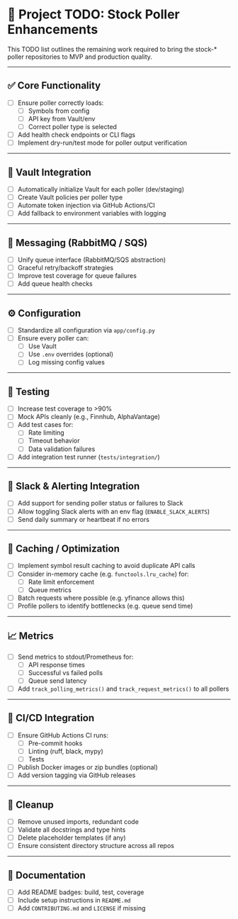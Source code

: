 # 📌 Project TODO: Stock Poller Enhancements

This TODO list outlines the remaining work required to bring the stock-* poller repositories to MVP and production quality.

---

## ✅ Core Functionality

- [ ] Ensure poller correctly loads:
  - [ ] Symbols from config
  - [ ] API key from Vault/env
  - [ ] Correct poller type is selected
- [ ] Add health check endpoints or CLI flags
- [ ] Implement dry-run/test mode for poller output verification

---

## 🔐 Vault Integration

- [ ] Automatically initialize Vault for each poller (dev/staging)
- [ ] Create Vault policies per poller type
- [ ] Automate token injection via GitHub Actions/CI
- [ ] Add fallback to environment variables with logging

---

## 📨 Messaging (RabbitMQ / SQS)

- [ ] Unify queue interface (RabbitMQ/SQS abstraction)
- [ ] Graceful retry/backoff strategies
- [ ] Improve test coverage for queue failures
- [ ] Add queue health checks

---

## ⚙️ Configuration

- [ ] Standardize all configuration via `app/config.py`
- [ ] Ensure every poller can:
  - [ ] Use Vault
  - [ ] Use `.env` overrides (optional)
  - [ ] Log missing config values

---

## 🧪 Testing

- [ ] Increase test coverage to >90%
- [ ] Mock APIs cleanly (e.g., Finnhub, AlphaVantage)
- [ ] Add test cases for:
  - [ ] Rate limiting
  - [ ] Timeout behavior
  - [ ] Data validation failures
- [ ] Add integration test runner (`tests/integration/`)

---

## 💬 Slack & Alerting Integration

- [ ] Add support for sending poller status or failures to Slack
- [ ] Allow toggling Slack alerts with an env flag (`ENABLE_SLACK_ALERTS`)
- [ ] Send daily summary or heartbeat if no errors

---

## 🧠 Caching / Optimization

- [ ] Implement symbol result caching to avoid duplicate API calls
- [ ] Consider in-memory cache (e.g. `functools.lru_cache`) for:
  - [ ] Rate limit enforcement
  - [ ] Queue metrics
- [ ] Batch requests where possible (e.g. yfinance allows this)
- [ ] Profile pollers to identify bottlenecks (e.g. queue send time)

---

## 📈 Metrics

- [ ] Send metrics to stdout/Prometheus for:
  - [ ] API response times
  - [ ] Successful vs failed polls
  - [ ] Queue send latency
- [ ] Add `track_polling_metrics()` and `track_request_metrics()` to all pollers

---

## 🔄 CI/CD Integration

- [ ] Ensure GitHub Actions CI runs:
  - [ ] Pre-commit hooks
  - [ ] Linting (ruff, black, mypy)
  - [ ] Tests
- [ ] Publish Docker images or zip bundles (optional)
- [ ] Add version tagging via GitHub releases

---

## 🧹 Cleanup

- [ ] Remove unused imports, redundant code
- [ ] Validate all docstrings and type hints
- [ ] Delete placeholder templates (if any)
- [ ] Ensure consistent directory structure across all repos

---

## 📝 Documentation

- [ ] Add README badges: build, test, coverage
- [ ] Include setup instructions in `README.md`
- [ ] Add `CONTRIBUTING.md` and `LICENSE` if missing
